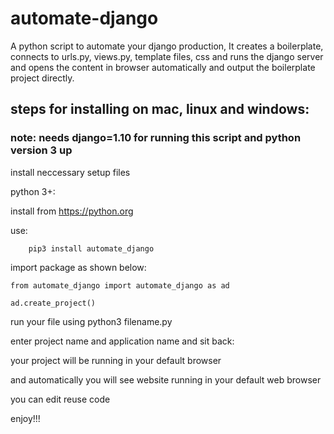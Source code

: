 # automate-django
A python script to automate your django production,
It creates a boilerplate,
connects to urls.py, views.py, template files, css and runs the django server and opens the content in browser automatically and output the boilerplate project directly.


## steps for installing on mac, linux and windows:
### note: needs django=1.10 for running this script and python version 3 up

install neccessary setup files

python 3+: 

install from https://python.org

use:

        pip3 install automate_django


import package as shown below:

    from automate_django import automate_django as ad

    ad.create_project()
    
run your file using python3 filename.py

enter project name and application name and sit back:

your project will be running in your default browser

and automatically you will see website running in your default web browser

you can edit reuse code 

enjoy!!!
